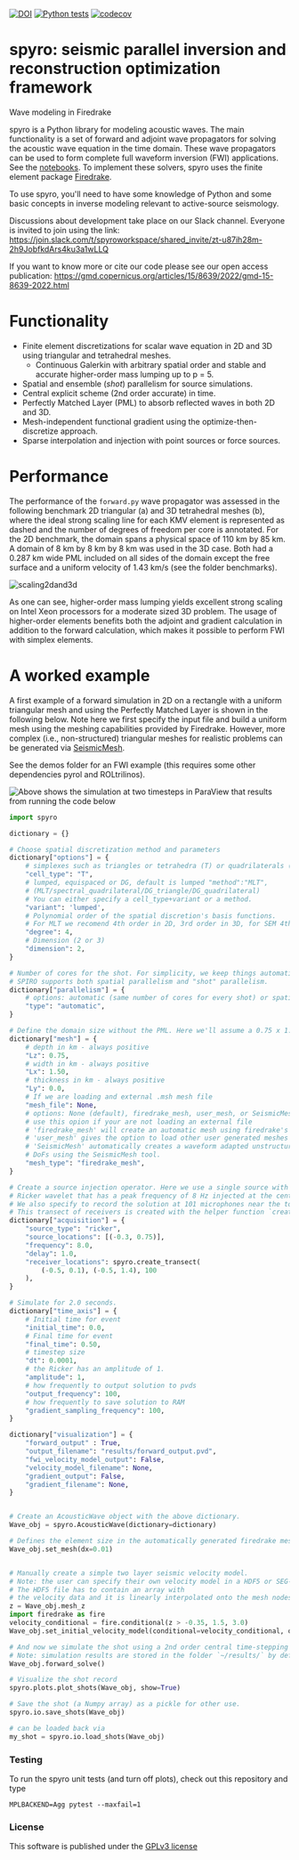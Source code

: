 [![DOI](https://zenodo.org/badge/318542339.svg)](https://zenodo.org/badge/latestdoi/318542339)
[![Python tests](https://github.com/NDF-Poli-USP/spyro/actions/workflows/python-tests.yml/badge.svg)](https://github.com/NDF-Poli-USP/spyro/actions/workflows/python-tests.yml)
[![codecov](https://codecov.io/gh/Olender/spyro-1/graph/badge.svg?token=69M30UMRFD)](https://codecov.io/gh/Olender/spyro-1)

spyro: seismic parallel inversion and reconstruction optimization framework
============================================

Wave modeling in Firedrake

spyro is a Python library for modeling acoustic waves. The main
functionality is a set of forward and adjoint wave propagators for solving the acoustic wave equation in the time domain.
These wave propagators can be used to form complete full waveform inversion (FWI) applications. See the [notebooks](https://github.com/Olender/spyro-1/tree/main/notebook_tutorials).
To implement these solvers, spyro uses the finite element package [Firedrake](https://www.firedrakeproject.org/index.html).

To use spyro, you'll need to have some knowledge of Python and some basic concepts in inverse modeling relevant to active-source seismology.

Discussions about development take place on our Slack channel. Everyone is invited to join using the link: https://join.slack.com/t/spyroworkspace/shared_invite/zt-u87ih28m-2h9JobfkdArs4ku3a1wLLQ

If you want to know more or cite our code please see our open access publication: https://gmd.copernicus.org/articles/15/8639/2022/gmd-15-8639-2022.html

Functionality
=============

* Finite element discretizations for scalar wave equation in 2D and 3D using triangular and tetrahedral meshes.
    * Continuous Galerkin with arbitrary spatial order and stable and accurate higher-order mass lumping up to p = 5.
* Spatial and ensemble (*shot*) parallelism for source simulations.
* Central explicit scheme (2nd order accurate) in time.
* Perfectly Matched Layer (PML) to absorb reflected waves in both 2D and 3D.
* Mesh-independent functional gradient using the optimize-then-discretize approach.
* Sparse interpolation and injection with point sources or force sources. 


Performance
===========

The performance of the `forward.py` wave propagator was assessed in the following benchmark 2D triangular (a) and 3D tetrahedral meshes (b), where the ideal strong scaling line for each KMV element is represented as dashed and the number of degrees of freedom per core is annotated. For the 2D benchmark, the domain spans a physical space of 110 km by 85 km. A domain of 8 km by 8 km by 8 km was used in the 3D case. Both had a 0.287 km wide PML included on all sides of the domain except the free surface and a uniform velocity of 1.43 km/s (see the folder benchmarks).

![scaling2dand3d](https://user-images.githubusercontent.com/45005909/127859352-f9fac860-c9db-4585-8416-45b7fa002eed.png)

As one can see, higher-order mass lumping yields excellent strong scaling on Intel Xeon processors for a moderate sized 3D problem. The usage of higher-order elements benefits both the adjoint and gradient calculation in addition to the forward calculation, which makes it possible to perform FWI with simplex elements.


A worked example
=================

A first example of a forward simulation in 2D on a rectangle with a uniform triangular mesh and using the Perfectly Matched Layer is shown in the following below. Note here we first specify the input file and build a uniform mesh using the meshing capabilities provided by Firedrake. However, more complex (i.e., non-structured) triangular meshes for realistic problems can be generated via [SeismicMesh](https://github.com/krober10nd/SeismicMesh).


See the demos folder for an FWI example (this requires some other dependencies pyrol and ROLtrilinos).



![Above shows the simulation at two timesteps in ParaView that results from running the code below](https://user-images.githubusercontent.com/18619644/94087976-7e81df00-fde5-11ea-96c0-474348286091.png)

```python
import spyro

dictionary = {}

# Choose spatial discretization method and parameters
dictionary["options"] = {
    # simplexes such as triangles or tetrahedra (T) or quadrilaterals (Q)
    "cell_type": "T",  
    # lumped, equispaced or DG, default is lumped "method":"MLT",
    # (MLT/spectral_quadrilateral/DG_triangle/DG_quadrilateral)
    # You can either specify a cell_type+variant or a method.
    "variant": 'lumped',  
    # Polynomial order of the spatial discretion's basis functions.
    # For MLT we recomend 4th order in 2D, 3rd order in 3D, for SEM 4th or 8th.
    "degree": 4,  
    # Dimension (2 or 3)
    "dimension": 2,  
}

# Number of cores for the shot. For simplicity, we keep things automatic.
# SPIRO supports both spatial parallelism and "shot" parallelism.
dictionary["parallelism"] = {
    # options: automatic (same number of cores for every shot) or spatial
    "type": "automatic",
}

# Define the domain size without the PML. Here we'll assume a 0.75 x 1.50 km
dictionary["mesh"] = {
    # depth in km - always positive
    "Lz": 0.75,
    # width in km - always positive
    "Lx": 1.50,
    # thickness in km - always positive
    "Ly": 0.0,
    # If we are loading and external .msh mesh file
    "mesh_file": None,
    # options: None (default), firedrake_mesh, user_mesh, or SeismicMesh
    # use this opion if your are not loading an external file
    # 'firedrake_mesh' will create an automatic mesh using firedrake's built-in meshing tools
    # 'user_mesh' gives the option to load other user generated meshes from unsuported formats
    # 'SeismicMesh' automatically creates a waveform adapted unstructured mesh to reduce total
    # DoFs using the SeismicMesh tool.
    "mesh_type": "firedrake_mesh",
}

# Create a source injection operator. Here we use a single source with a
# Ricker wavelet that has a peak frequency of 8 Hz injected at the center of the mesh.
# We also specify to record the solution at 101 microphones near the top of the domain.
# This transect of receivers is created with the helper function `create_transect`.
dictionary["acquisition"] = {
    "source_type": "ricker",
    "source_locations": [(-0.3, 0.75)],
    "frequency": 8.0,
    "delay": 1.0,
    "receiver_locations": spyro.create_transect(
        (-0.5, 0.1), (-0.5, 1.4), 100
    ),
}

# Simulate for 2.0 seconds.
dictionary["time_axis"] = {
    # Initial time for event
    "initial_time": 0.0,
    # Final time for event
    "final_time": 0.50,
    # timestep size
    "dt": 0.0001,
    # the Ricker has an amplitude of 1.
    "amplitude": 1,
    # how frequently to output solution to pvds
    "output_frequency": 100,
    # how frequently to save solution to RAM
    "gradient_sampling_frequency": 100,
}

dictionary["visualization"] = {
    "forward_output" : True,
    "output_filename": "results/forward_output.pvd",
    "fwi_velocity_model_output": False,
    "velocity_model_filename": None,
    "gradient_output": False,
    "gradient_filename": None,
}


# Create an AcousticWave object with the above dictionary.
Wave_obj = spyro.AcousticWave(dictionary=dictionary)

# Defines the element size in the automatically generated firedrake mesh.
Wave_obj.set_mesh(dx=0.01)


# Manually create a simple two layer seismic velocity model.
# Note: the user can specify their own velocity model in a HDF5 or SEG-Y file format.
# The HDF5 file has to contain an array with
# the velocity data and it is linearly interpolated onto the mesh nodes at run-time.
z = Wave_obj.mesh_z
import firedrake as fire
velocity_conditional = fire.conditional(z > -0.35, 1.5, 3.0)
Wave_obj.set_initial_velocity_model(conditional=velocity_conditional, output=True)

# And now we simulate the shot using a 2nd order central time-stepping scheme
# Note: simulation results are stored in the folder `~/results/` by default
Wave_obj.forward_solve()

# Visualize the shot record
spyro.plots.plot_shots(Wave_obj, show=True)

# Save the shot (a Numpy array) as a pickle for other use.
spyro.io.save_shots(Wave_obj)

# can be loaded back via
my_shot = spyro.io.load_shots(Wave_obj)
```

### Testing

To run the spyro unit tests (and turn off plots), check out this repository and type
```
MPLBACKEND=Agg pytest --maxfail=1
```


### License

This software is published under the [GPLv3 license](https://www.gnu.org/licenses/gpl-3.0.en.html)

